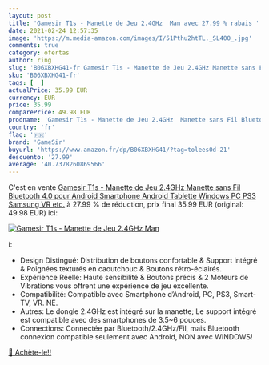 ```yaml
---
layout: post
title: 'Gamesir T1s - Manette de Jeu 2.4GHz  Man avec 27.99 % rabais '
date: 2021-02-24 12:57:35
image: 'https://m.media-amazon.com/images/I/51Pthu2htTL._SL400_.jpg'
comments: true
category: ofertas
author: ring
slug: 'B06XBXHG41-fr Gamesir T1s - Manette de Jeu 2.4GHz Manette sans Fil...'
sku: 'B06XBXHG41-fr'
tags: [  ]
actualPrice: 35.99 EUR
currency: EUR
price: 35.99
comparePrice: 49.98 EUR
prodname: 'Gamesir T1s - Manette de Jeu 2.4GHz  Manette sans Fil Bluetooth 4.0 pour Android Smartphone  Android Tablette  Windows PC  PS3  Samsung VR etc.'
country: 'fr'
flag: '🇫🇷'
brand: 'GameSir'
buyurl: 'https://www.amazon.fr/dp/B06XBXHG41/?tag=tolees0d-21'
descuento: '27.99'
average: '40.7378260869566'
---
```


C'est en vente [Gamesir T1s - Manette de Jeu 2.4GHz  Manette sans Fil Bluetooth 4.0 pour Android Smartphone  Android Tablette  Windows PC  PS3  Samsung VR etc.](https://www.amazon.fr/dp/B06XBXHG41/?tag=tolees0d-21)  à  27.99 % de réduction, prix final  35.99 EUR (original: 49.98 EUR) ici:

[![Gamesir T1s - Manette de Jeu 2.4GHz  Man](https://m.media-amazon.com/images/I/51Pthu2htTL._SL400_.jpg)](https://www.amazon.fr/dp/B06XBXHG41/?tag=tolees0d-21)

ℹ️:

- Design Distingué: Distribution de boutons confortable & Support intégré & Poignées texturés en caoutchouc & Boutons rétro-éclairés.
- Expérience Réelle: Haute sensibilité & Boutons précis & 2 Moteurs de Vibrations vous offrent une expérience de jeu excellente.
- Compatibilité: Compatible avec Smartphone d’Android, PC, PS3, Smart-TV, VR. NE.
- Autres: Le dongle 2.4GHz est intégré sur la manette; Le support intégré est compatible avec des smartphones de 3.5~6 pouces.
- Connections: Connectée par Bluetooth/2.4GHz/Fil, mais Bluetooth connexion compatible seulement avec Android, NON avec WINDOWS!

[🛒 Achète-le!!](https://www.amazon.fr/dp/B06XBXHG41/?tag=tolees0d-21)
